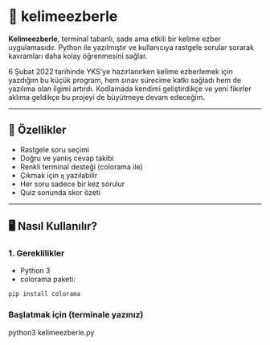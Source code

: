 # 🧠 kelimeezberle

**Kelimeezberle**, terminal tabanlı, sade ama etkili bir kelime ezber uygulamasıdır. Python ile yazılmıştır ve kullanıcıya rastgele sorular sorarak kavramları daha kolay öğrenmesini sağlar.

6 Şubat 2022 tarihinde YKS’ye hazırlanırken kelime ezberlemek için yazdığım bu küçük program, hem sınav sürecime katkı sağladı hem de yazılıma olan ilgimi artırdı. Kodlamada kendimi geliştirdikçe ve yeni fikirler aklıma geldikçe bu projeyi de büyütmeye devam edeceğim.


---

## 🚀 Özellikler

- Rastgele soru seçimi
- Doğru ve yanlış cevap takibi
- Renkli terminal desteği (colorama ile)
- Çıkmak için `q` yazılabilir
- Her soru sadece bir kez sorulur
- Quiz sonunda skor özeti

---

## 🖥️ Nasıl Kullanılır?

### 1. Gereklilikler

- Python 3
- colorama paketi:
```bash
pip install colorama
```
### Başlatmak için (terminale yazınız)
python3 kelimeezberle.py
